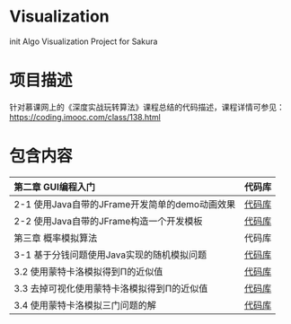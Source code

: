 # Visualization
init Algo Visualization Project for Sakura
# 项目描述
针对慕课网上的《深度实战玩转算法》课程总结的代码描述，课程详情可参见：https://coding.imooc.com/class/138.html
# 包含内容
| 第二章 GUI编程入门 | 代码库 | 
| :--- | :---: | 
| 2-1 使用Java自带的JFrame开发简单的demo动画效果 | [代码库](https://github.com/wangjiqing/Visualization/tree/master/JFrameDemo) |
| 2-2 使用Java自带的JFrame构造一个开发模板 | [代码库](https://github.com/wangjiqing/Visualization/tree/master/AlgoTemplate) |
| 第三章 概率模拟算法 | 代码库 | 
| 3-1 基于分钱问题使用Java实现的随机模拟问题 | [代码库](https://github.com/wangjiqing/Visualization-Algo-master/tree/master/MoneyProgram) |
| 3.2 使用蒙特卡洛模拟得到Π的近似值 | [代码库](https://github.com/wangjiqing/Visualization-Algo-master/tree/master/MoneyProgram) |
| 3.3 去掉可视化使用蒙特卡洛模拟得到Π的近似值 | [代码库](https://github.com/wangjiqing/Visualization-Algo-master/tree/master/PiEstimationWithoutRendering) |
| 3.4 使用蒙特卡洛模拟三门问题的解 |[代码库](https://github.com/wangjiqing/Visualization-Algo-master/tree/master/ThreeGatesProblem)|

